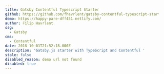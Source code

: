 ```yaml
---
title: Gatsby Contentful Typescript Starter
github: https://github.com/fhavrlent/gatsby-contentful-typescript-starter
demo: https://happy-pare-dff451.netlify.com/
author: Filip Havrlent
ssg:
  - Gatsby
cms:
  - Contentful
date: 2018-10-01T21:52:18.000Z
description: 'Gatsby.js starter with TypeScript and Contentful '
stale: false
disabled_reason: demo url not found
disabled: true
---
```


